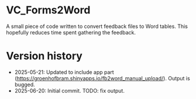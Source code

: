 # VC_Forms2Word
A small piece of code written to convert feedback files to Word tables. This hopefully reduces time spent gathering the feedback.

# Version history
- 2025-05-21: Updated to include app part (https://groenhofbram.shinyapps.io/fb2word_manual_upload/). Output is bugged.
- 2025-06-20: Initial commit.
TODO: fix output.
